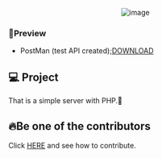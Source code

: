 <div align='center'>
 
 ![image](https://img.shields.io/badge/PHP-777BB4?style=for-the-badge&logo=php&logoColor=white)
 
 </div>

 ### 🙉Preview
 - PostMan (test API created);[DOWNLOAD](www.postman.com/downloads)
 
## 💻 Project

That is a simple server with PHP.🧩

## 🔥Be one of the contributors<br>

Click [HERE](contribuition.md) and see how to contribute.<br>
 
